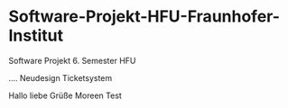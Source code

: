 # Software-Projekt-HFU-Fraunhofer-Institut

Software Projekt 6. Semester HFU

....
Neudesign Ticketsystem






Hallo liebe Grüße
Moreen Test
